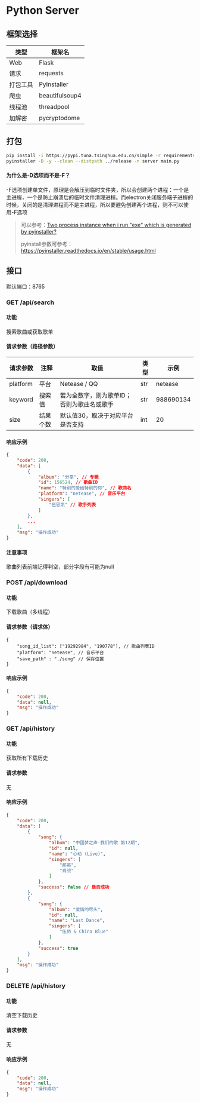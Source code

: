 # Python Server

## 框架选择

| 类型     | 框架名         |
| -------- | -------------- |
| Web      | Flask          |
| 请求     | requests       |
| 打包工具 | PyInstaller    |
| 爬虫     | beautifulsoup4 |
| 线程池   | threadpool     |
| 加解密   | pycryptodome   |

## 打包
~~~bash
pip install -i https://pypi.tuna.tsinghua.edu.cn/simple -r requirements.txt
pyinstaller -D -y --clean --distpath ../release -n server main.py
~~~
#### 为什么是-D选项而不是-F？

-F选项创建单文件，原理是会解压到临时文件夹，所以会创建两个进程：一个是主进程，一个是防止崩溃后的临时文件清理进程。而electron关闭服务端子进程的时候，关闭的是清理进程而不是主进程，所以要避免创建两个进程，则不可以使用-F选项

> 可以参考：[Two process instance when i run "exe" which is generated by pyinstaller?](https://github.com/pyinstaller/pyinstaller/issues/2483)
>
> pyinstall参数可参考：https://pyinstaller.readthedocs.io/en/stable/usage.html

## 接口

默认端口：8765

### GET /api/search

#### 功能

搜索歌曲或获取歌单

#### 请求参数（路径参数）

| 请求参数 | 注释     | 取值                                       | 类型 | 示例      |
| -------- | -------- | ------------------------------------------ | ---- | --------- |
| platform | 平台     | Netease / QQ                           | str  | netease   |
| keyword  | 搜索值   | 若为全数字，则为歌单ID；否则为歌曲名或歌手 | str  | 988690134 |
| size     | 结果个数 | 默认值30，取决于对应平台是否支持           | int  | 20        |

#### 响应示例

~~~json
{
    "code": 200,
    "data": [
        {
            "album": "分享", // 专辑
            "id": 156524, // 歌曲ID
            "name": "特别的爱给特别的你", // 歌曲名
            "platform": "netease", // 音乐平台
            "singers": [
                "伍思凯" // 歌手列表
            ]
        },
        ...
    ],
    "msg": "操作成功"
}
~~~

#### 注意事项

歌曲列表前端记得判空，部分字段有可能为null



### POST /api/download

#### 功能

下载歌曲（多线程）

#### 请求参数（请求体）

~~~jso
{
    "song_id_list": ["19292984", "190778"], // 歌曲列表ID
    "platform": "netease", // 音乐平台
    "save_path" : "./song" // 保存位置
}
~~~

#### 响应示例

~~~json
{
    "code": 200,
    "data": null,
    "msg": "操作成功"
}
~~~



### GET /api/history

#### 功能

获取所有下载历史

#### 请求参数

无

#### 响应示例

~~~json
{
    "code": 200,
    "data": [
        {
            "song": {
                "album": "中国梦之声·我们的歌 第12期",
                "id": null,
                "name": "心动 (Live)",
                "singers": [
                    "那英",
                    "肖战"
                ]
            },
            "success": false // 是否成功
        },
        {
            "song": {
                "album": "爱情的尽头",
                "id": null,
                "name": "Last Dance",
                "singers": [
                    "伍佰 & China Blue"
                ]
            },
            "success": true
        }
    ],
    "msg": "操作成功"
}
~~~

### DELETE /api/history

#### 功能

清空下载历史

#### 请求参数

无

#### 响应示例

~~~json
{
    "code": 200,
    "data": null,
    "msg": "操作成功"
}
~~~

